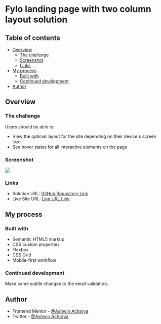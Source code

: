 # Fylo landing page with two column layout solution

## Table of contents

- [Overview](#overview)
  - [The challenge](#the-challenge)
  - [Screenshot](#screenshot)
  - [Links](#links)
- [My process](#my-process)
  - [Built with](#built-with)
  - [Continued development](#continued-development)
- [Author](#author)



## Overview

### The challenge

Users should be able to:

- View the optimal layout for the site depending on their device's screen size
- See hover states for all interactive elements on the page

### Screenshot

![](https://user-images.githubusercontent.com/87590123/185665356-094fce73-8bbe-4f95-a745-2fea79baa7a5.png)



### Links

- Solution URL: [GitHub Repository Link](https://github.com/ashwin-acharya01/Fylo-landing-page)
- Live Site URL: [Live URL Link](https://fylolandingpagefm.netlify.app/)

## My process

### Built with

- Semantic HTML5 markup
- CSS custom properties
- Flexbox
- CSS Grid
- Mobile-first workflow


### Continued development

Make some subtle changes to the email validation.


## Author

- Frontend Mentor - [@Ashwin Acharya](https://www.frontendmentor.io/profile/ashwin-acharya01)
- Twitter - [@Ashwin Acharya](https://twitter.com/AshwinA61109683)


